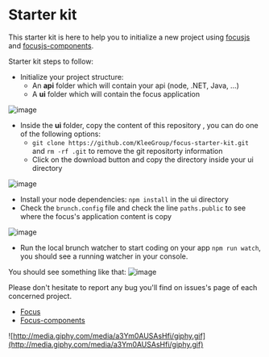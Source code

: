 # Starter kit

This starter kit is here to help you to initialize a new project using [focusjs](https://github.com/KleeGroup/focus) and [focusjs-components](https://github.com/KleeGroup/focus-components).

Starter kit steps to follow:
- Initialize your project structure: 
  - An **api** folder which will contain your api (node, .NET, Java, ...)
  - A **ui** folder which will contain the focus application

![image](https://cloud.githubusercontent.com/assets/286966/9111105/d0c5f60c-3c43-11e5-9159-0e7053da9eef.png)

- Inside the **ui** folder, copy the content of this repository , you can do one of the following options:
  -  `git clone https://github.com/KleeGroup/focus-starter-kit.git`  and `rm -rf .git` to remove the git repositorty information
  -  Click on the download button and copy the directory inside your ui directory

![image](https://cloud.githubusercontent.com/assets/286966/9111118/eb37a602-3c43-11e5-9aa5-485d7bf23f42.png)
- Install your node dependencies: `npm install` in the ui directory
- Check the `brunch.config` file and check the line `paths.public` to see where the focus's application content is copy

![image](https://cloud.githubusercontent.com/assets/286966/9111137/1b452d6a-3c44-11e5-9461-1ebad9990078.png)

- Run the local brunch watcher to start coding on your app `npm run watch`, you should see a running watcher in your console.

You should see something like that:
![image](https://cloud.githubusercontent.com/assets/286966/9111065/6e218124-3c43-11e5-8ff3-ab3943e2bb08.png)


Please don't hesitate to report any bug you'll find on issues's page of each concerned project.
- [Focus](https://github.com/KleeGroup/focus/issues)
- [Focus-components](https://github.com/KleeGroup/focus-components/issues)

![http://media.giphy.com/media/a3Ym0AUSAsHfi/giphy.gif](http://media.giphy.com/media/a3Ym0AUSAsHfi/giphy.gif)
